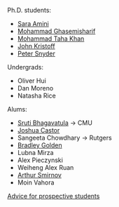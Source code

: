 Ph.D. students: 

* [Sara Amini][sara]
* [Mohammad Ghasemisharif][moe]
* [Mohammad Taha Khan][taha]
* [John Kristoff][jtk]
* [Peter Snyder][pete]

Undergrads:

* Oliver Hui
* Dan Moreno
* Natasha Rice

Alums:

* [Sruti Bhagavatula][sruti] -> CMU
* [Joshua Castor][josh]
* Sangeeta Chowdhary -> Rutgers
* [Bradley Golden][bradley]
* Lubna Mirza
* Alex Pieczynski
* Weiheng Alex Ruan
* [Arthur Smirnov][arthur]
* Moin Vahora


[Advice for prospective students](prospective.html)

[jtk]: https://aharp.iorc.depaul.edu/
[josh]: https://bluuarc.github.io/
[bradley]: https://bradleygolden.github.io/
[sruti]: https://www.cs.cmu.edu/~sbhagava/
[taha]: https://www.cs.uic.edu/~taha/
[pete]: https://www.cs.uic.edu/~psnyder/
[arthur]: https://www.cs.uic.edu/~asmirnov/
[sara]: https://www.cs.uic.edu/~samini/
[moe]: https://www.cs.uic.edu/~mghasemi/
